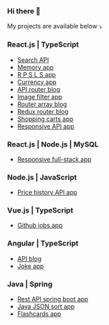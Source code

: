 ### Hi there 👋

<!--✨ How to reach me: [LinkedIn](https://www.linkedin.com/in//)<br><br>-->
My projects are available below ⤵️
      
### React.js | TypeScript
- [Search API](https://github.com/artyom-n/search-api)
- [Memory app](https://github.com/artyom-n/memory-game)
- [R P S L S app](https://github.com/artyom-n/rock-paper)
- [Currency app](https://github.com/artyom-n/currency-app)
- [API router blog](https://github.com/artyom-n/api-blog)
- [Image filter app](https://github.com/artyom-n/image-app)
- [Router array blog](https://github.com/artyom-n/router-blog)
- [Redux router blog](https://github.com/artyom-n/redux-blog)
- [Shopping carts app](https://github.com/artyom-n/shop-carts)
- [Responsive API app](https://github.com/artyom-n/sonarworks)

### React.js | Node.js | MySQL
- [Responsive full-stack app](https://github.com/artyom-n/client-server-app)
 
### Node.js | JavaScript
- [Price history API app](https://github.com/artyom-n/coindesk)
            
### Vue.js | TypeScript
- [Github jobs app](https://github.com/artyom-n/dev-challenges)       

### Angular | TypeScript
- [API blog](https://github.com/artyom-n/ricky-morty)
- [Joke app](https://github.com/artyom-n/joke-app)

<!--### HTML | CSS | JS
- [Dark landing page](https://github.com/artyom-n/landing-page)-->
      
### Java | Spring
- [Rest API spring boot app](https://github.com/artyom-n/rest-spring-boot)
- [Java JSON sort app](https://github.com/artyom-n/java-json-sort)
- [Flashcards app](https://github.com/artyom-n/flashcards-in-java)
